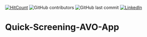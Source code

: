 [![HitCount](http://hits.dwyl.com/ezygeo-ai/Quick-Screening-AVO-App.svg)](http://hits.dwyl.com/ezygeo-ai/Quick-Screening-AVO-App)
![GitHub contributors](https://img.shields.io/github/contributors/ezygeo-ai/Quick-Screening-AVO-App)
![GitHub last commit](https://img.shields.io/github/last-commit/ezygeo-ai/Quick-Screening-AVO-App)
[![LinkedIn](https://img.shields.io/badge/-LinkedIn-black.svg?style=flat&logo=linkedin&colorB=555)](https://www.linkedin.com/company/28696953)

# Quick-Screening-AVO-App
